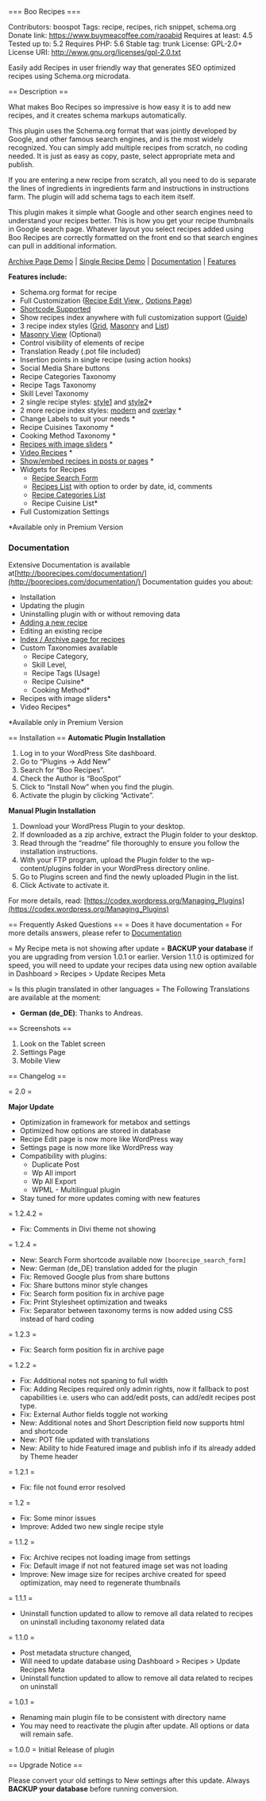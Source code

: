 === Boo Recipes ===

Contributors: boospot
Tags: recipe, recipes, rich snippet, schema.org
Donate link: https://www.buymeacoffee.com/raoabid
Requires at least: 4.5
Tested up to: 5.2
Requires PHP: 5.6
Stable tag: trunk
License: GPL-2.0+
License URI: http://www.gnu.org/licenses/gpl-2.0.txt

Easily add Recipes in user friendly way that generates SEO optimized recipes using Schema.org microdata.

== Description ==

What makes Boo Recipes so impressive is how easy it is to add new recipes, and it creates schema markups automatically.

This plugin uses the Schema.org format that was jointly developed by Google, and other famous search engines, and is the most widely recognized. You can simply add multiple recipes from scratch, no coding needed. It is just as easy as copy, paste, select appropriate meta and publish.

If you are entering a new recipe from scratch, all you need to do is separate the lines of ingredients in ingredients farm and instructions in instructions farm. The plugin will add schema tags to each item itself.

This plugin makes it simple what Google and other search engines need to understand your recipes better. This is how you get your recipe thumbnails in Google search page.
Whatever layout you select recipes added using Boo Recipes are correctly formatted on the front end so that search engines can pull in additional information.

[Archive Page Demo](https://boorecipes.com/recipe-archive/) | [Single Recipe Demo](https://boorecipes.com/single-recipe/) | [Documentation](https://boorecipes.com/documentation/)
| [Features](https://boorecipes.com/)

**Features include:**

- Schema.org format for recipe
- Full Customization ([Recipe Edit View ](https://boorecipes.com/single-recipe/admin-view/) , [Options Page](https://boorecipes.com/single-recipe/settings-view/))
- [Shortcode Supported](https://boorecipes.com/recipe-archive/recipes-with-specific-ids/)
- Show recipes index anywhere with full customization support  ([Guide](https://boorecipes.com/documentation/#recipe-index-recipes_browse))
- 3 recipe index styles ([Grid](https://boorecipes.com/recipe-archive/grid-view/), [Masonry](https://boorecipes.com/recipe-archive/masonry-grid-view/) and [List](https://boorecipes.com/recipe-archive/list-view/))
- [Masonry View](https://boorecipes.com/recipe-archive/masonry-grid-view/) (Optional)
- Control visibility of elements of recipe
- Translation Ready (.pot file included)
- Insertion points in single recipe (using action hooks)
- Social Media Share buttons
- Recipe Categories Taxonomy
- Recipe Tags Taxonomy
- Skill Level Taxonomy
- 2 single recipe styles: [style1](https://boorecipes.com/single-recipe/template-style-1/) and [style2](https://boorecipes.com/single-recipe/template-style-2/)*
- 2 more recipe index styles: [modern](https://boorecipes.com/recipe-archive/modern-view/) and [overlay](https://boorecipes.com/recipe-archive/overlay-view/) *
- Change Labels to suit your needs *
- Recipe Cuisines Taxonomy *
- Cooking Method Taxonomy *
- [Recipes with image sliders](https://boorecipes.com/recipe/greek-olive-pesto-and-fried-zucchini-grilled-pitas/) *
- [Video Recipes](https://boorecipes.com/recipe/tandoori-tempeh/) *
- [Show/embed recipes in posts or pages](https://boorecipes.com/hello-world/) *
- Widgets for Recipes
  - [Recipe Search Form](https://boorecipes.com/features/search-form-widget/)
  - [Recipes List](https://boorecipes.com/features/recipes-list-widget/) with option to order by date, id, comments
  - [Recipe Categories List](https://boorecipes.com/features/recipe-taxonomy-widget/)
  - Recipe Cuisine List*
- Full Customization Settings

*Available only in Premium Version


### Documentation
Extensive Documentation is available at[http://boorecipes.com/documentation/](http://boorecipes.com/documentation/)
Documentation guides you about:

- Installation
- Updating the plugin
- Uninstalling plugin with or without removing data
- [Adding a new recipe](https://boorecipes.com/documentation/#creating-a-new-recipe)
- Editing an existing recipe
- [Index / Archive page for recipes](https://boorecipes.com/documentation/#index-archive-page)
- Custom Taxonomies available
  - Recipe Category,
  - Skill Level,
  - Recipe Tags (Usage)
  - Recipe Cuisine*
  - Cooking Method*
- Recipes with image sliders*
- Video Recipes*

*Available only in Premium Version


== Installation ==
**Automatic Plugin Installation**

1. Log in to your WordPress Site dashboard.
1. Go to “Plugins -> Add New”
1. Search for “Boo Recipes”.
1. Check the Author is “BooSpot”
1. Click to “Install Now” when you find the plugin.
1. Activate the plugin by clicking “Activate”.

**Manual Plugin Installation**

1. Download your WordPress Plugin to your desktop.
1. If downloaded as a zip archive, extract the Plugin folder to your desktop.
1. Read through the “readme” file thoroughly to ensure you follow the installation instructions.
1. With your FTP program, upload the Plugin folder to the wp-content/plugins folder in your WordPress directory online.
1. Go to Plugins screen and find the newly uploaded Plugin in the list.
1. Click Activate to activate it.

For more details, read: [https://codex.wordpress.org/Managing_Plugins](https://codex.wordpress.org/Managing_Plugins)

== Frequently Asked Questions ==
= Does it have documentation =
For more details answers, please refer to [Documentation](http://boorecipes.com/documentation/)

= My Recipe meta is not showing after update =
**BACKUP your database** if you are upgrading from version 1.0.1 or earlier. Version 1.1.0 is optimized for speed, you will need to update your recipes data using new option available in Dashboard > Recipes > Update Recipes Meta

= Is this plugin translated in other languages =
The Following Translations are available at the moment:
- **German (de_DE)**: Thanks to Andreas. 

== Screenshots ==
1. Look on the Tablet screen
2. Settings Page
3. Mobile View

== Changelog ==

= 2.0 =

**Major Update**
- Optimization in framework for metabox and settings
- Optimized how options are stored in database
- Recipe Edit page is now more like WordPress way
- Settings page is now more like WordPress way
- Compatibility with plugins:
    - Duplicate Post
    - Wp All import 
    - Wp All Export
    - WPML - Multilingual plugin
- Stay tuned for more updates coming with new features

= 1.2.4.2 =
- Fix: Comments in Divi theme not showing

= 1.2.4 =
- New: Search Form shortcode available now `[boorecipe_search_form]`
- New: German (de_DE) translation added for the plugin
- Fix: Removed Google plus from share buttons
- Fix: Share buttons minor style changes  
- Fix: Search form position fix in archive page
- Fix: Print Stylesheet optimization and tweaks
- Fix: Separator between taxonomy terms is now added using CSS instead of hard coding  

= 1.2.3 =
- Fix: Search form position fix in archive page

= 1.2.2 =
- Fix: Additional notes not spaning to full width
- Fix: Adding Recipes required only admin rights, now it fallback to post capabilities i.e. users who can add/edit posts, can add/edit recipes post type.
- Fix: External Author fields toggle not working 
- New: Additional notes and Short Description field now supports html and shortcode
- New: POT file updated with translations
- New: Ability to hide Featured image and publish info if its already added by Theme header
 
= 1.2.1 =
- Fix: file not found error resolved

= 1.2 =
- Fix: Some minor issues
- Improve: Added two new single recipe style

= 1.1.2 =
- Fix: Archive recipes not loading image from settings 
- Fix: Default image if not not featured image set was not loading
- Improve: New image size for recipes archive created for speed optimization, may need to regenerate thumbnails   

= 1.1.1 =
- Uninstall function updated to allow to remove all data related to recipes on uninstall including taxonomy related data

= 1.1.0 =
- Post metadata structure changed,
- Will need to update database using Dashboard > Recipes > Update Recipes Meta
- Uninstall function updated to allow to remove all data related to recipes on uninstall

= 1.0.1 =
- Renaming main plugin file to be consistent with directory name
- You may need to reactivate the plugin after update. All options or data will remain safe.


= 1.0.0 =
Initial Release of plugin

== Upgrade Notice ==

Please convert your old settings to New settings after this update. Always **BACKUP your database** before running conversion.